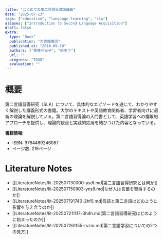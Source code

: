 ```yaml
---
title: "はじめての第二言語習得論講義"
date: "2025-07-13"
tags: ["education", "language-learning", "sla"]
aliases: ["Introduction to Second Language Acquisition"]
draft: false
extra:
  type: "Book"
  publication: "大修館書店"
  published_at: "2016-09-10"
  authors: ["馬場今日子", "新多了"]
  url: ""
  progress: "TODO"
  evaluation: ""
---
```


# 概要

第二言語習得研究（SLA）について、具体的なエピソードを通じて、わかりやすく解説した講義形式の書籍。大学のテキストや英語教育関係者、学習者向けに最新の理論を解説している。第二言語習得論の入門書として、英語学習への複眼的アプローチを提供し、理論的観点と実践的応用を結びつけた内容となっている。

**書籍情報:**
- ISBN: 9784469246087
- ページ数: 218ページ

# Literature Notes

- [[LiteratureNotes/lit-202507130000-asdf.md|第二言語習得研究とは何か]]
- [[LiteratureNotes/lit-202507150903-yns9.md|なぜ人は言葉を習得するのか]]
- [[LiteratureNotes/lit-202507191740-2hf0.md|母語と第二言語はどのように影響を与え合うのか]]
- [[LiteratureNotes/lit-202507211117-3h4h.md|第二言語習得研究はどのように始まったのか]]
- [[LiteratureNotes/lit-202507261155-rvzm.md|第二言語学習についての2つの見方]]
